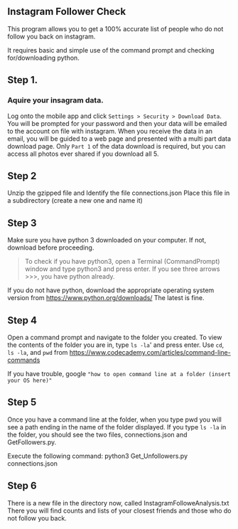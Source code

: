 ## Instagram Follower Check

This program allows you to get a 100% accurate list of people who do not follow you back on instagram. 

It requires basic and simple use of the command prompt and checking for/downloading python. 

## Step 1.

### Aquire your insagram data. 

Log onto the mobile app and click `Settings > Security > Download Data`. You will be prompted 
for your password and then your data will be emailed to the account on file with instagram. When you receive the data in 
an email, you will be guided to a web page and presented with a multi part data download page. Only `Part 1` of the data download is required, but you can access all photos ever shared if you download all 5.

## Step 2


Unzip the gzipped file and Identify the file connections.json
Place this file in a subdirectory (create a new one and name it)

## Step 3
Make sure you have python 3 downloaded on your computer. If not, download before proceeding. 

>To check if you have python3, open a Terminal (CommandPrompt) window and type python3 and press enter. 
If you see three arrows >>>, you have python already. 

If you do not have python, download the appropriate operating system version from https://www.python.org/downloads/
The latest is fine.

## Step 4
Open a command prompt and navigate to the folder you created. To view the contents of the folder you are in, type `ls -la`'
and press enter. Use `cd`, `ls -la`, and `pwd` from https://www.codecademy.com/articles/command-line-commands 

If you have trouble, google `"how to open command line at a folder (insert your OS here)"`

## Step 5
Once you have a command line at the folder, when you type pwd you will see a path ending in the name of the folder
displayed. If you type `ls -la` in the folder, you should see the two files, connections.json and GetFollowers.py.

Execute the following command:
python3 Get_Unfollowers.py connections.json

## Step 6

There is a new file in the directory now, called InstagramFolloweAnalysis.txt
There you will find counts and lists of your closest friends and those who do not follow you back.


